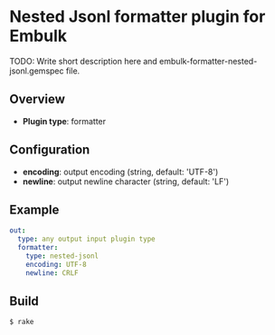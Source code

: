 # Nested Jsonl formatter plugin for Embulk

TODO: Write short description here and embulk-formatter-nested-jsonl.gemspec file.

## Overview

* **Plugin type**: formatter

## Configuration

- **encoding**: output encoding (string, default: 'UTF-8')
- **newline**: output newline character (string, default: 'LF')

## Example

```yaml
out:
  type: any output input plugin type
  formatter:
    type: nested-jsonl
    encoding: UTF-8
    newline: CRLF
```


## Build

```
$ rake
```
